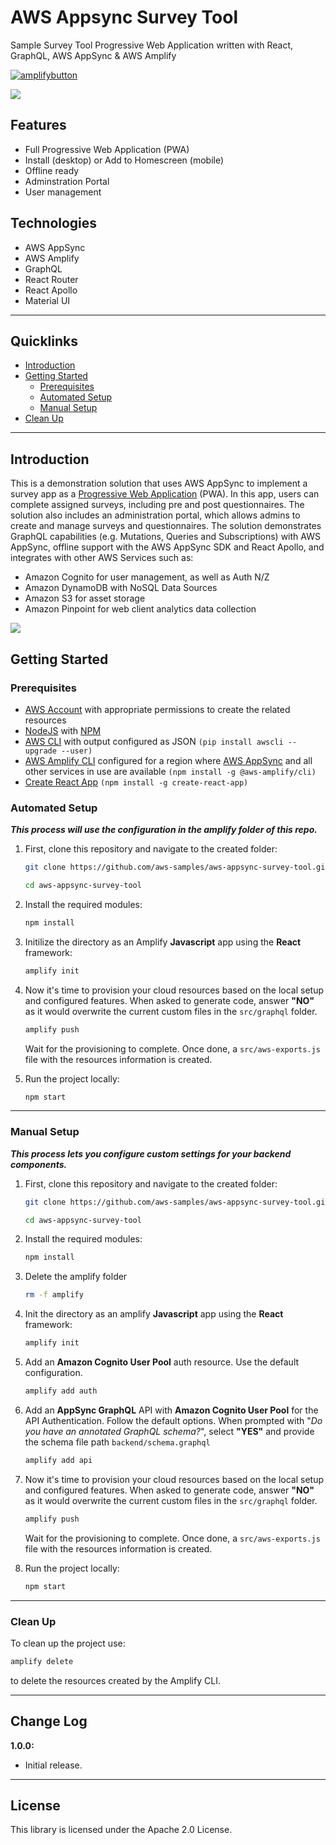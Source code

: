 # AWS Appsync Survey Tool

Sample Survey Tool Progressive Web Application written with React, GraphQL, AWS AppSync & AWS Amplify

[![amplifybutton](https://oneclick.amplifyapp.com/button.svg)](https://console.aws.amazon.com/amplify/home#/deploy?repo=https://github.com/username/repository)

![](src/assets/header.png)


## Features

- Full Progressive Web Application (PWA)
- Install (desktop) or Add to Homescreen (mobile)
- Offline ready
- Adminstration Portal
- User management


## Technologies

- AWS AppSync
- AWS Amplify
- GraphQL
- React Router
- React Apollo
- Material UI

---

## Quicklinks

- [Introduction](#introduction)
- [Getting Started](#getting-started)
  - [Prerequisites](#prerequisites)
  - [Automated Setup](#automated-setup)
  - [Manual Setup](#manual-setup)
- [Clean Up](#clean-up)

---

## Introduction

This is a demonstration solution that uses AWS AppSync to implement a survey app as a [Progressive Web Application](https://developers.google.com/web/progressive-web-apps/) (PWA). In this app, users can complete assigned surveys, including pre and post questionnaires. The solution also includes an administration portal, which allows admins to create and manage surveys and questionnaires. The solution demonstrates GraphQL capabilities (e.g. Mutations, Queries and Subscriptions) with AWS AppSync, offline support with the AWS AppSync SDK and React Apollo, and integrates with other AWS Services such as:
- Amazon Cognito for user management, as well as Auth N/Z
- Amazon DynamoDB with NoSQL Data Sources
- Amazon S3 for asset storage
- Amazon Pinpoint for web client analytics data collection

![](src/assets/surveytoolarchitecture.png)

## Getting Started

### Prerequisites

- [AWS Account](https://aws.amazon.com/) with appropriate permissions to create the related resources
- [NodeJS](https://nodejs.org/en/download/) with [NPM](https://docs.npmjs.com/getting-started/installing-node)
- [AWS CLI](http://docs.aws.amazon.com/cli/latest/userguide/installing.html) with output configured as JSON `(pip install awscli --upgrade --user)`
- [AWS Amplify CLI](https://github.com/aws-amplify/amplify-cli) configured for a region where [AWS AppSync](https://docs.aws.amazon.com/general/latest/gr/rande.html) and all other services in use are available `(npm install -g @aws-amplify/cli)`
- [Create React App](https://github.com/facebook/create-react-app) `(npm install -g create-react-app)`


### Automated Setup

***_This process will use the configuration in the amplify folder of this repo._***

1. First, clone this repository and navigate to the created folder:

   ```bash
   git clone https://github.com/aws-samples/aws-appsync-survey-tool.git

   cd aws-appsync-survey-tool
   ```

2. Install the required modules:

   ```bash
   npm install
   ```

3. Initilize the directory as an Amplify **Javascript** app using the **React** framework:

   ```bash
   amplify init
   ```

4. Now it's time to provision your cloud resources based on the local setup and configured features. When asked to generate code, answer **"NO"** as it would overwrite the current custom files in the `src/graphql` folder.

   ```bash
   amplify push
   ```

   Wait for the provisioning to complete. Once done, a `src/aws-exports.js` file with the resources information is created.

5. Run the project locally:

   ```bash
   npm start
   ```
---

### Manual Setup

***_This process lets you configure custom settings for your backend components._***

1. First, clone this repository and navigate to the created folder:

   ```bash
   git clone https://github.com/aws-samples/aws-appsync-survey-tool.git

   cd aws-appsync-survey-tool
   ```

2. Install the required modules:

   ```bash
   npm install
   ```

3. Delete the amplify folder

   ```bash
   rm -f amplify
   ```

4. Init the directory as an amplify **Javascript** app using the **React** framework:

   ```bash
   amplify init
   ```

5. Add an **Amazon Cognito User Pool** auth resource. Use the default configuration.

   ```bash
   amplify add auth
   ```

6. Add an **AppSync GraphQL** API with **Amazon Cognito User Pool** for the API Authentication. Follow the default options. When prompted with "_Do you have an annotated GraphQL schema?_", select **"YES"** and provide the schema file path `backend/schema.graphql`

   ```bash
   amplify add api
   ```

7. Now it's time to provision your cloud resources based on the local setup and configured features. When asked to generate code, answer **"NO"** as it would overwrite the current custom files in the `src/graphql` folder.

   ```bash
   amplify push
   ```

   Wait for the provisioning to complete. Once done, a `src/aws-exports.js` file with the resources information is created.

8. Run the project locally:

   ```bash
   npm start
   ```

---

### Clean Up

To clean up the project use:

```bash
amplify delete
```

to delete the resources created by the Amplify CLI.

---

## Change Log

**1.0.0:**
* Initial release.

---

## License

This library is licensed under the Apache 2.0 License. 